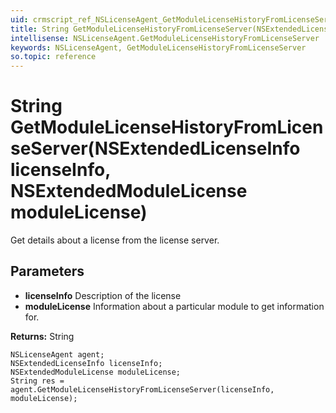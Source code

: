 ```yaml
---
uid: crmscript_ref_NSLicenseAgent_GetModuleLicenseHistoryFromLicenseServer
title: String GetModuleLicenseHistoryFromLicenseServer(NSExtendedLicenseInfo licenseInfo, NSExtendedModuleLicense moduleLicense)
intellisense: NSLicenseAgent.GetModuleLicenseHistoryFromLicenseServer
keywords: NSLicenseAgent, GetModuleLicenseHistoryFromLicenseServer
so.topic: reference
---
```


# String GetModuleLicenseHistoryFromLicenseServer(NSExtendedLicenseInfo licenseInfo, NSExtendedModuleLicense moduleLicense)

Get details about a license from the license server.

## Parameters

* **licenseInfo** Description of the license
* **moduleLicense** Information about a particular module to get information for.

**Returns:** String

```crmscript
NSLicenseAgent agent;
NSExtendedLicenseInfo licenseInfo;
NSExtendedModuleLicense moduleLicense;
String res = agent.GetModuleLicenseHistoryFromLicenseServer(licenseInfo, moduleLicense);
```

